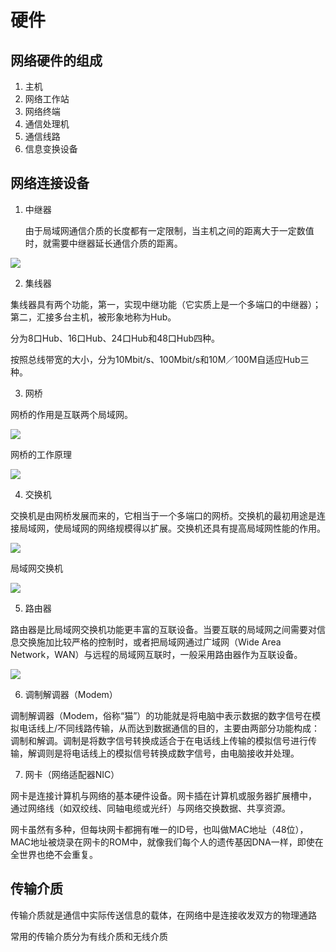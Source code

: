# 硬件

## 网络硬件的组成

1. 主机
2. 网络工作站
3. 网络终端
4. 通信处理机
5. 通信线路
6. 信息变换设备



## 网络连接设备

1. 中继器

   由于局域网通信介质的长度都有一定限制，当主机之间的距离大于一定数值时，就需要中继器延长通信介质的距离。

![](https://img1.zlogs.net/19/20191104093844.png)

2. 集线器

   

集线器具有两个功能，第一，实现中继功能（它实质上是一个多端口的中继器）；第二，汇接多台主机，被形象地称为Hub。

分为8口Hub、16口Hub、24口Hub和48口Hub四种。

按照总线带宽的大小，分为10Mbit/s、100Mbit/s和10M／100M自适应Hub三种。







3. 网桥

网桥的作用是互联两个局域网。

![](https://img1.zlogs.net/19/20191104093956.png)





网桥的工作原理

![](https://img1.zlogs.net/19/20191104094015.png)









4. 交换机

交换机是由网桥发展而来的，它相当于一个多端口的网桥。交换机的最初用途是连接局域网，使局域网的网络规模得以扩展。交换机还具有提高局域网性能的作用。

![](https://img1.zlogs.net/19/20191104094049.png)

局域网交换机

![](https://img1.zlogs.net/19/20191104094118.png)





5. 路由器

路由器是比局域网交换机功能更丰富的互联设备。当要互联的局域网之间需要对信息交换施加比较严格的控制时，或者把局域网通过广域网（Wide Area Network，WAN）与远程的局域网互联时，一般采用路由器作为互联设备。

![](https://img1.zlogs.net/19/20191104094144.png)





6. 调制解调器（Modem）

调制解调器（Modem，俗称“猫”）的功能就是将电脑中表示数据的数字信号在模拟电话线上/不同线路传输，从而达到数据通信的目的，主要由两部分功能构成：调制和解调。调制是将数字信号转换成适合于在电话线上传输的模拟信号进行传输，解调则是将电话线上的模拟信号转换成数字信号，由电脑接收并处理。





7. 网卡（网络适配器NIC）



网卡是连接计算机与网络的基本硬件设备。网卡插在计算机或服务器扩展槽中， 通过网络线（如双绞线、同轴电缆或光纤）与网络交换数据、共享资源。

网卡虽然有多种，但每块网卡都拥有唯一的ID号，也叫做MAC地址（48位），MAC地址被烧录在网卡的ROM中，就像我们每个人的遗传基因DNA一样，即使在全世界也绝不会重复。





## 传输介质

传输介质就是通信中实际传送信息的载体，在网络中是连接收发双方的物理通路

常用的传输介质分为有线介质和无线介质

































































































































